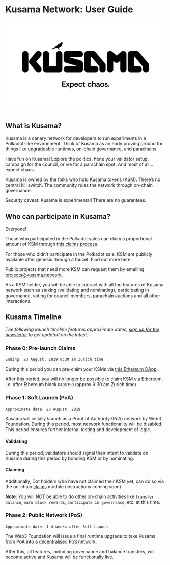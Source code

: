 # Kusama Network: User Guide
![Expect Chaos](./img/Kusama-expect-chaos.png)

## What is Kusama?
Kusama is a canary network for developers to run experiments in a Polkadot-like environment. Think of Kusama as an early proving ground for things like upgradeable runtimes, on-chain governance, and parachains. 

Have fun on Kusama! Explore the politics, hone your validator setup, campaign for the council, or vie for a parachain spot. And most of all... expect chaos.

Kusama is owned by the folks who hold Kusama tokens (KSM). There’s no central kill switch. The community rules the network through on-chain governance. 

Security caveat: Kusama is experimental! There are no guarantees. 

## Who can participate in Kusama?

Everyone!

Those who participated in the Polkadot sales can claim a proportional amount of KSM through [this claims process](https://claim.kusama.network/).

For those who didn’t participate in the Polkadot sale, KSM are publicly available after genesis through a faucet. Find out more here.

Public projects that need more KSM can request them by emailing projects@kusama.network.

As a KSM holder, you will be able to interact with all the features of Kusama network such as staking (validating and nominating), participating in governance, voting for council members, parachain auctions and all other interactions.

## Kusama Timeline
*The following launch timeline features approximate dates, [sign up for the newsletter](https://kusama.network/) to get updated on the latest.*

### Phase 0: Pre-launch Claims
`Ending: 23 August, 2019 9:30 am Zurich time`

During this period you can pre-claim your KSMs via [this Ethereum DApp](https://claim.kusama.network).

After this period, you will no longer be possible to claim KSM via Ethereum, i.e. after Ethereum block `8405350` (approx 9:30 am Zurich time).

### Phase 1: Soft Launch (PoA)
`Approximate date: 23 August, 2019`

Kusama will initially launch as a Proof of Authority (PoA) network by Web3 Foundation. During this period, most network functionality will be disabled. This period  ensures further internal testing and development of logic.

#### Validating
During this period, validators should signal their intent to validate on Kusama during this period by bonding KSM or by nominating.

#### Claiming
Additionally, Dot holders who have not claimed their KSM yet, can do so via the on-chain [claims](https://github.com/paritytech/polkadot/blob/3b54276ee02bc2451749dc3d64e586303989b34f/runtime/src/claims.rs) module (instructions coming soon).

**Note**: You will NOT be able to do other on-chain activities like `transfer balance`, `earn block rewards`, `participate in governance`, etc. at this time.

### Phase 2: Public Network (PoS)
`Approximate date: 1-4 weeks after Soft Launch`

The Web3 Foundation will issue a final runtime upgrade to take Kusama from PoA into a decentralised PoS network. 

After this, all features, including governance and balance transfers, will become active and Kusama will be functionally live.
